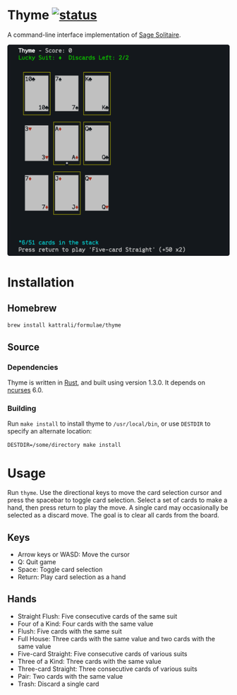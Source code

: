 # Thyme [![status](https://travis-ci.org/kattrali/thyme.svg?branch=master)](https://travis-ci.org/kattrali/thyme)

A command-line interface implementation of [Sage Solitaire](http://sagesolitaire.com).

<img src="thyme.png" width="532" alt="screenshot"/>

# Installation

## Homebrew

    brew install kattrali/formulae/thyme

## Source

### Dependencies

Thyme is written in [Rust](http://rust-lang.org), and built using version
1.3.0. It depends on [ncurses](https://www.gnu.org/software/ncurses) 6.0.

### Building

Run `make install` to install thyme to `/usr/local/bin`, or use `DESTDIR` to specify
an alternate location:

    DESTDIR=/some/directory make install

# Usage

Run `thyme`. Use the directional keys to move the card selection cursor and
press the spacebar to toggle card selection. Select a set of cards to make a
hand, then press return to play the move. A single card may occasionally be
selected as a discard move. The goal is to clear all cards from the board.

## Keys

* Arrow keys or WASD: Move the cursor
* Q: Quit game
* Space: Toggle card selection
* Return: Play card selection as a hand

## Hands

* Straight Flush: Five consecutive cards of the same suit
* Four of a Kind: Four cards with the same value
* Flush: Five cards with the same suit
* Full House: Three cards with the same value and two cards with the same value
* Five-card Straight: Five consecutive cards of various suits
* Three of a Kind: Three cards with the same value
* Three-card Straight: Three consecutive cards of various suits
* Pair: Two cards with the same value
* Trash: Discard a single card
